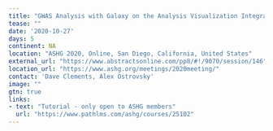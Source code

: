 ```yaml
---
title: "GWAS Analysis with Galaxy on the Analysis Visualization Integrated Lab-space (AnVIL)" 
tease: ""
date: '2020-10-27'
days: 5
continent: NA
location: "ASHG 2020, Online, San Diego, California, United States"
external_url: "https://www.abstractsonline.com/pp8/#!/9070/session/146"
location_url: "https://www.ashg.org/meetings/2020meeting/"
contact: 'Dave Clements, Alex Ostrovsky'
image: ""
gtn: true
links:
- text: "Tutorial - only open to ASHG members"
  url: "https://www.pathlms.com/ashg/courses/25102"
---
```


